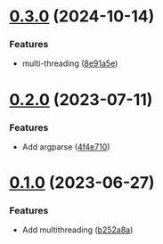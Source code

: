 # [0.3.0](https://github.com/thecyberworld/subscout/compare/v0.2.0...v0.3.0) (2024-10-14)


### Features

* multi-threading ([8e91a5e](https://github.com/thecyberworld/subscout/commit/8e91a5ed4cbad8b37657dd754e61418b87d7cd44))



# [0.2.0](https://github.com/thecyberworld/subscout/compare/v0.1.0...v0.2.0) (2023-07-11)


### Features

* Add argparse ([4f4e710](https://github.com/thecyberworld/subscout/commit/4f4e710833c9b8414f9a173ea332889502c94694))



# [0.1.0](https://github.com/thecyberworld/subscout/compare/b252a8a16d547ea3912ee568112e12f1417989cc...v0.1.0) (2023-06-27)


### Features

* Add multithreading ([b252a8a](https://github.com/thecyberworld/subscout/commit/b252a8a16d547ea3912ee568112e12f1417989cc))



